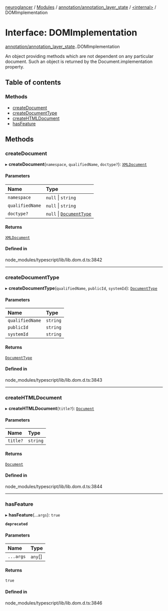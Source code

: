 [neuroglancer](../README.md) / [Modules](../modules.md) / [annotation/annotation\_layer\_state](../modules/annotation_annotation_layer_state.md) / [<internal\>](../modules/annotation_annotation_layer_state._internal_.md) / DOMImplementation

# Interface: DOMImplementation

[annotation/annotation_layer_state](../modules/annotation_annotation_layer_state.md).[<internal>](../modules/annotation_annotation_layer_state._internal_.md).DOMImplementation

An object providing methods which are not dependent on any particular document. Such an object is returned by the Document.implementation property.

## Table of contents

### Methods

- [createDocument](annotation_annotation_layer_state._internal_.DOMImplementation.md#createdocument)
- [createDocumentType](annotation_annotation_layer_state._internal_.DOMImplementation.md#createdocumenttype)
- [createHTMLDocument](annotation_annotation_layer_state._internal_.DOMImplementation.md#createhtmldocument)
- [hasFeature](annotation_annotation_layer_state._internal_.DOMImplementation.md#hasfeature)

## Methods

### createDocument

▸ **createDocument**(`namespace`, `qualifiedName`, `doctype?`): [`XMLDocument`](../modules/annotation_annotation_layer_state._internal_.md#xmldocument)

#### Parameters

| Name | Type |
| :------ | :------ |
| `namespace` | ``null`` \| `string` |
| `qualifiedName` | ``null`` \| `string` |
| `doctype?` | ``null`` \| [`DocumentType`](../modules/annotation_annotation_layer_state._internal_.md#documenttype) |

#### Returns

[`XMLDocument`](../modules/annotation_annotation_layer_state._internal_.md#xmldocument)

#### Defined in

node_modules/typescript/lib/lib.dom.d.ts:3842

___

### createDocumentType

▸ **createDocumentType**(`qualifiedName`, `publicId`, `systemId`): [`DocumentType`](../modules/annotation_annotation_layer_state._internal_.md#documenttype)

#### Parameters

| Name | Type |
| :------ | :------ |
| `qualifiedName` | `string` |
| `publicId` | `string` |
| `systemId` | `string` |

#### Returns

[`DocumentType`](../modules/annotation_annotation_layer_state._internal_.md#documenttype)

#### Defined in

node_modules/typescript/lib/lib.dom.d.ts:3843

___

### createHTMLDocument

▸ **createHTMLDocument**(`title?`): [`Document`](../modules/annotation_annotation_layer_state._internal_.md#document)

#### Parameters

| Name | Type |
| :------ | :------ |
| `title?` | `string` |

#### Returns

[`Document`](../modules/annotation_annotation_layer_state._internal_.md#document)

#### Defined in

node_modules/typescript/lib/lib.dom.d.ts:3844

___

### hasFeature

▸ **hasFeature**(...`args`): ``true``

**`deprecated`**

#### Parameters

| Name | Type |
| :------ | :------ |
| `...args` | `any`[] |

#### Returns

``true``

#### Defined in

node_modules/typescript/lib/lib.dom.d.ts:3846
